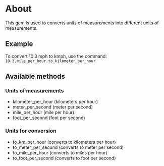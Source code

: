# About

This gem is used to converts units of measurements into different units of measurements.

## Example

To convert 10.3 mph to kmph, use the command: `10.3.mile_per_hour.to_kilometer_per_hour`

## Available methods

### Units of measurements

- kilometer_per_hour (kilometers per hour)
- meter_per_second (meter per second)
- mile_per_hour (mile per hour)
- foot_per_second (foot per second)

### Units for conversion

- to_km_per_hour (converts to kilometers per hour)
- to_meter_per_second (converts to meter per second)
- to_mile_per_hour (converts to miles per hour)
- to_foot_per_second (converts to foot per second)
